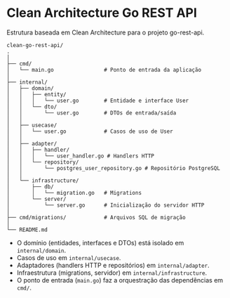 # Clean Architecture Go REST API

Estrutura baseada em Clean Architecture para o projeto go-rest-api.

```
clean-go-rest-api/
.
│
├── cmd/
│   └── main.go                # Ponto de entrada da aplicação
│
├── internal/
│   ├── domain/
│   │   ├── entity/
│   │   │   └── user.go        # Entidade e interface User
│   │   └── dto/
│   │       └── user.go        # DTOs de entrada/saída
│   │
│   ├── usecase/
│   │   └── user.go            # Casos de uso de User
│   │
│   ├── adapter/
│   │   ├── handler/
│   │   │   └── user_handler.go # Handlers HTTP
│   │   └── repository/
│   │       └── postgres_user_repository.go # Repositório PostgreSQL
│   │
│   └── infrastructure/
│       ├── db/
│       │   └── migration.go   # Migrations
│       └── server/
│           └── server.go      # Inicialização do servidor HTTP
│
├── cmd/migrations/            # Arquivos SQL de migração
│
└── README.md
```

- O domínio (entidades, interfaces e DTOs) está isolado em `internal/domain`.
- Casos de uso em `internal/usecase`.
- Adaptadores (handlers HTTP e repositórios) em `internal/adapter`.
- Infraestrutura (migrations, servidor) em `internal/infrastructure`.
- O ponto de entrada (`main.go`) faz a orquestração das dependências em `cmd/`.
